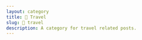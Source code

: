 ```yaml
---
layout: category
title: 🔰 Travel
slug: 🔰 travel
description: A category for travel related posts.
---
```

